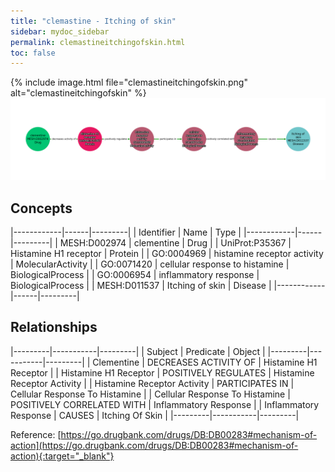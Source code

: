 ```yaml
---
title: "clemastine - Itching of skin"
sidebar: mydoc_sidebar
permalink: clemastineitchingofskin.html
toc: false 
---
```


{% include image.html file="clemastineitchingofskin.png" alt="clemastineitchingofskin" %}![Path Visualization](/images/clemastineitchingofskin.png)

## Concepts

|------------|------|---------|
| Identifier | Name | Type    |
|------------|------|---------|
| MESH:D002974 | clementine | Drug |
| UniProt:P35367 | Histamine H1 receptor | Protein |
| GO:0004969 | histamine receptor activity | MolecularActivity |
| GO:0071420 | cellular response to histamine | BiologicalProcess |
| GO:0006954 | inflammatory response | BiologicalProcess |
| MESH:D011537 | Itching of skin | Disease |
|------------|------|---------|

## Relationships

|---------|-----------|---------|
| Subject | Predicate | Object  |
|---------|-----------|---------|
| Clementine | DECREASES ACTIVITY OF | Histamine H1 Receptor |
| Histamine H1 Receptor | POSITIVELY REGULATES | Histamine Receptor Activity |
| Histamine Receptor Activity | PARTICIPATES IN | Cellular Response To Histamine |
| Cellular Response To Histamine | POSITIVELY CORRELATED WITH | Inflammatory Response |
| Inflammatory Response | CAUSES | Itching Of Skin |
|---------|-----------|---------|

Reference: [https://go.drugbank.com/drugs/DB:DB00283#mechanism-of-action](https://go.drugbank.com/drugs/DB:DB00283#mechanism-of-action){:target="_blank"}